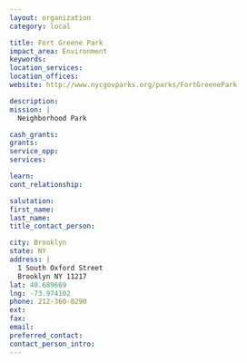 ```yaml
---
layout: organization
category: local

title: Fort Greene Park
impact_area: Environment
keywords: 
location_services: 
location_offices: 
website: http://www.nycgovparks.org/parks/FortGreenePark

description: 
mission: |
  Neighborhood Park

cash_grants: 
grants: 
service_opp: 
services: 

learn: 
cont_relationship: 

salutation: 
first_name: 
last_name: 
title_contact_person: 

city: Brooklyn
state: NY
address: |
  1 South Oxford Street    
  Brooklyn NY 11217
lat: 40.689669
lng: -73.974102
phone: 212-360-8290
ext: 
fax: 
email: 
preferred_contact: 
contact_person_intro: 
---
```

